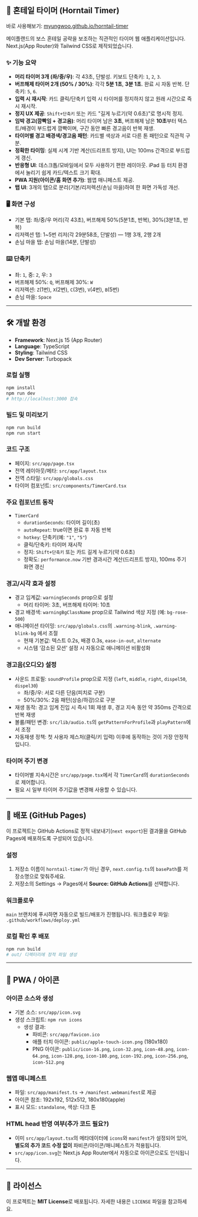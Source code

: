 ## 🐉 혼테일 타이머 (Horntail Timer)

바로 사용해보기: [myungwoo.github.io/horntail-timer](https://myungwoo.github.io/horntail-timer/)

메이플랜드의 보스 혼테일 공략을 보조하는 직관적인 타이머 웹 애플리케이션입니다.
Next.js(App Router)와 Tailwind CSS로 제작되었습니다.

### ✨ 기능 요약
- **머리 타이머 3개 (좌/중/우)**: 각 43초, 단발성. 키보드 단축키: `1`, `2`, `3`.
- **버프해제 타이머 2개 (50% / 30%)**: 각각 **5분 1초**, **3분 1초**. 완료 시 자동 반복. 단축키: `5`, `6`.
- **입력 시 재시작**: 카드 클릭/단축키 입력 시 타이머를 정지하지 않고 원래 시간으로 즉시 재시작.
- **정지 UX 제공**: `Shift+단축키` 또는 카드 "길게 누르기(약 0.6초)"로 명시적 정지.
- **임박 경고(깜빡임 + 경고음)**: 머리 타이머 남은 **3초**, 버프해제 남은 **10초**부터 텍스트/배경이 부드럽게 깜빡이며, 구간 동안 빠른 경고음이 반복 재생.
- **타이머별 경고 배경색/경고음 패턴**: 카드별 색상과 서로 다른 톤 패턴으로 직관적 구분.
- **정확한 타이밍**: 실제 시계 기반 계산(드리프트 방지), UI는 100ms 간격으로 부드럽게 갱신.
- **반응형 UI**: 데스크톱/모바일에서 모두 사용하기 편한 레이아웃. iPad 등 터치 환경에서 눌리기 쉽게 카드/텍스트 크기 확대.
- **PWA 지원(아이콘/홈 화면 추가)**: 웹앱 매니페스트 제공.
- **탭 UI**: 3개의 탭으로 분리(기본/리저렉션/손님 마을)하여 한 화면 가독성 개선.

### 🖥 화면 구성
- 기본 탭: 좌/중/우 머리(각 43초), 버프해제 50%(5분1초, 반복), 30%(3분1초, 반복)
- 리저렉션 탭: 1~5번 리저(각 29분58초, 단발성) — 1행 3개, 2행 2개
- 손님 마을 탭: 손님 마을(14분, 단발성)

### ⌨️ 단축키
- 좌: `1`, 중: `2`, 우: `3`
- 버프해제 50%: `Q`, 버프해제 30%: `W`
- 리저렉션: `Z`(1번), `X`(2번), `C`(3번), `V`(4번), `B`(5번)
- 손님 마을: `Space`

---

## 🛠 개발 환경
- **Framework**: Next.js 15 (App Router)
- **Language**: TypeScript
- **Styling**: Tailwind CSS
- **Dev Server**: Turbopack

### 로컬 실행
```bash
npm install
npm run dev
# http://localhost:3000 접속
```

### 빌드 및 미리보기
```bash
npm run build
npm run start
```

### 코드 구조
- 페이지: `src/app/page.tsx`
- 전역 레이아웃/메타: `src/app/layout.tsx`
- 전역 스타일: `src/app/globals.css`
- 타이머 컴포넌트: `src/components/TimerCard.tsx`

### 주요 컴포넌트 동작
- `TimerCard`
  - `durationSeconds`: 타이머 길이(초)
  - `autoRepeat`: true이면 완료 후 자동 반복
  - `hotkey`: 단축키(예: `"1"`, `"5"`)
  - 클릭/단축키: 타이머 재시작
  - 정지: `Shift+단축키` 또는 카드 길게 누르기(약 0.6초)
  - 정확도: `performance.now` 기반 경과시간 계산(드리프트 방지), 100ms 주기 화면 갱신

### 경고/시각 효과 설정
- 경고 임계값: `warningSeconds` prop으로 설정
  - 머리 타이머: 3초, 버프해제 타이머: 10초
- 경고 배경색: `warningBgClassName` prop으로 Tailwind 색상 지정 (예: `bg-rose-500`)
- 애니메이션 타이밍: `src/app/globals.css`의 `.warning-blink`, `.warning-blink-bg` 에서 조절
  - 현재 기본값: 텍스트 0.2s, 배경 0.3s, `ease-in-out`, `alternate`
  - 시스템 ‘감소된 모션’ 설정 시 자동으로 애니메이션 비활성화

### 경고음(오디오) 설정
- 사운드 프로필: `soundProfile` prop으로 지정 (`left`, `middle`, `right`, `dispel50`, `dispel30`)
  - 좌/중/우: 서로 다른 단음(피치로 구분)
  - 50%/30%: 2음 패턴(상승/하강)으로 구분
- 재생 동작: 경고 임계 진입 시 즉시 1회 재생 후, 경고 지속 동안 약 350ms 간격으로 반복 재생
- 볼륨/패턴 변경: `src/lib/audio.ts`의 `getPatternForProfile`과 `playPattern`에서 조정
- 자동재생 정책: 첫 사용자 제스처(클릭/키 입력) 이후에 동작하는 것이 가장 안정적입니다.

### 타이머 주기 변경
- 타이머별 지속시간은 `src/app/page.tsx`에서 각 `TimerCard`의 `durationSeconds`로 제어합니다.
- 필요 시 일부 타이머 주기값을 변경해 사용할 수 있습니다.

---

## 🚀 배포 (GitHub Pages)
이 프로젝트는 GitHub Actions로 정적 내보내기(`next export`)된 결과물을 GitHub Pages에 배포하도록 구성되어 있습니다.

### 설정
1. 저장소 이름이 `horntail-timer`가 아닌 경우, `next.config.ts`의 `basePath`를 저장소명으로 맞춰주세요.
2. 저장소의 Settings → Pages에서 **Source: GitHub Actions**를 선택합니다.

### 워크플로우
`main` 브랜치에 푸시하면 자동으로 빌드/배포가 진행됩니다. 워크플로우 파일: `.github/workflows/deploy.yml`

### 로컬 확인 후 배포
```bash
npm run build
# out/ 디렉터리에 정적 파일 생성
```

---

## 📱 PWA / 아이콘

### 아이콘 소스와 생성
- 기본 소스: `src/app/icon.svg`
- 생성 스크립트: `npm run icons`
  - 생성 결과:
    - 파비콘: `src/app/favicon.ico`
    - 애플 터치 아이콘: `public/apple-touch-icon.png` (180x180)
    - PNG 아이콘: `public/icon-16.png`, `icon-32.png`, `icon-48.png`, `icon-64.png`, `icon-128.png`, `icon-180.png`, `icon-192.png`, `icon-256.png`, `icon-512.png`

### 웹앱 매니페스트
- 파일: `src/app/manifest.ts` → `/manifest.webmanifest`로 제공
- 아이콘 참조: 192x192, 512x512, 180x180(apple)
- 표시 모드: `standalone`, 색상: 다크 톤

### HTML head 반영 여부(추가 코드 필요?)
- 이미 `src/app/layout.tsx`의 메타데이터에 `icons`와 `manifest`가 설정되어 있어, **별도의 추가 코드 수정 없이** 파비콘/아이콘/매니페스트가 적용됩니다.
- `src/app/icon.svg`는 Next.js App Router에서 자동으로 아이콘으로도 인식됩니다.

---

## 📄 라이선스
이 프로젝트는 **MIT License**로 배포됩니다. 자세한 내용은 `LICENSE` 파일을 참고하세요.
